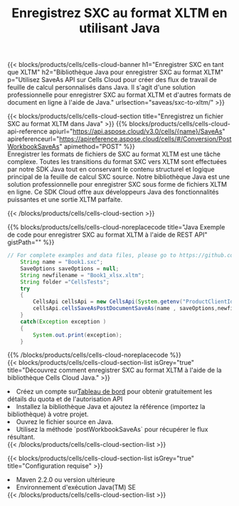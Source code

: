 ﻿---
title:  Enregistrez SXC au format XLTM en utilisant Java
description:  Utilisation du SDK Cloud Aspose.Cells for Java pour enregistrer le fichier au format SXC au format XLTM.
kwords: Excel, Save SXC as XLTM, REST, Java
howto: How to save SXC as XLTM using Aspose.Cells Cloud Java library.
---
{{< blocks/products/cells/cells-cloud-banner h1="Enregistrer SXC en tant que XLTM" h2="Bibliothèque Java pour enregistrer SXC au format XLTM" p="Utilisez SaveAs API sur Cells Cloud pour créer des flux de travail de feuille de calcul personnalisés dans Java. Il s\'agit d\'une solution professionnelle pour enregistrer SXC au format XLTM et d\'autres formats de document en ligne à l\'aide de Java." urlsection="saveas/sxc-to-xltm/" >}}

{{< blocks/products/cells/cells-cloud-section title="Enregistrez un fichier SXC au format XLTM dans Java" >}}
{{% blocks/products/cells/cells-cloud-api-reference apiurl="https://api.aspose.cloud/v3.0/cells/{name}/SaveAs" apireferenceurl="https://apireference.aspose.cloud/cells/#/Conversion/PostWorkbookSaveAs" apimethod="POST" %}}
<br/>
Enregistrer les formats de fichiers de SXC au format XLTM est une tâche complexe. Toutes les transitions du format SXC vers XLTM sont effectuées par notre SDK Java tout en conservant le contenu structurel et logique principal de la feuille de calcul SXC source. Notre bibliothèque Java est une solution professionnelle pour enregistrer SXC sous forme de fichiers XLTM en ligne. Ce SDK Cloud offre aux développeurs Java des fonctionnalités puissantes et une sortie XLTM parfaite.

{{< /blocks/products/cells/cells-cloud-section >}}

{{% blocks/products/cells/cells-cloud-noreplacecode title="Java Exemple de code pour enregistrer SXC au format XLTM à l\'aide de REST API" gistPath="" %}}
  
```java
// For complete examples and data files, please go to https://github.com/aspose-cells-cloud/aspose-cells-cloud-java/
    String name = "Book1.sxc";
    SaveOptions saveOptions = null;
    String newfilename = "Book1_xlsx.xltm";
    String folder ="CellsTests";
    try 
    {
        CellsApi cellsApi = new CellsApi(System.getenv("ProductClientId"), System.getenv("ProductClientSecret"));
        cellsApi.cellsSaveAsPostDocumentSaveAs(name , saveOptions,newfilename,false,false,folder,null,null,null,true);                       
    }
    catch(Exception exception )
    {
        System.out.print(exception);
    }
```
  
{{% /blocks/products/cells/cells-cloud-noreplacecode %}}
<br/>
{{< blocks/products/cells/cells-cloud-section-list isGrey="true" title="Découvrez comment enregistrer SXC au format XLTM à l\'aide de la bibliothèque Cells Cloud Java." >}}
<li> Créez un compte sur<a href="https://dashboard.aspose.cloud/">Tableau de bord</a> pour obtenir gratuitement les détails du quota et de l'autorisation API</li>
<li>Installez la bibliothèque Java et ajoutez la référence (importez la bibliothèque) à votre projet.</li>
<li>Ouvrez le fichier source en Java.</li>
<li>Utilisez la méthode `postWorkbookSaveAs` pour récupérer le flux résultant.</li>
{{< /blocks/products/cells/cells-cloud-section-list >}}

{{< blocks/products/cells/cells-cloud-section-list isGrey="true" title="Configuration requise" >}}
<li>Maven 2.2.0 ou version ultérieure</li>
<li>Environnement d'exécution Java(TM) SE</li>
{{< /blocks/products/cells/cells-cloud-section-list >}}
